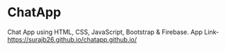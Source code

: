 # ChatApp
Chat App using HTML, CSS, JavaScript, Bootstrap & Firebase.
App Link- 
https://surajb26.github.io/chatapp.github.io/
